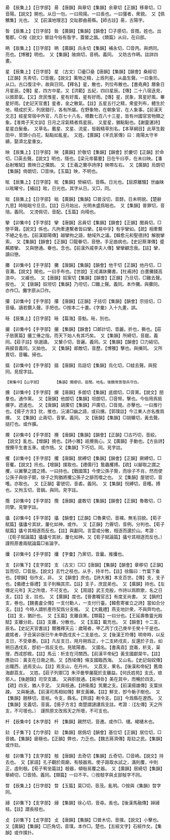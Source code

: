 <!-- { "loadSidebar": true } -->
昜	【辰集上】【日字部】	昜	【唐韻】與章切【集韻】余章切【正韻】移章切，□音陽。【說文】開也。从日一勿。一曰飛揚。一曰長也。一曰彊者，衆貌。　又【佩觽集】光也。　又【前漢地理志】交趾郡曲昜縣。【師古註】昜，古陽字。

昝	【辰集上】【日字部】	昝	【廣韻】【集韻】【韻會】□子感切，音撍。姓也。出蜀郡。○按《說文》朁註今俗有昝字，蓋朁之譌。《類篇》从曰，在曰部。

昞	【辰集上】【日字部】	昞	【廣韻】兵永切【集韻】補永切，□音丙。與炳同。亮也。【博雅】明也。　又【集韻】陂病切，音柄。義同。　又昉古作昞。註詳四畫。

星	【辰集上】【日字部】	星	〔古文〕□曐□皨【唐韻】【集韻】【韻會】桑經切【正韻】先靑切，□音腥。【說文】萬物之精，上爲列星。从晶生聲。一曰象形。从口。古口復注中，故與日同。【釋名】星，散也，列位布散也。【書堯典】曆象日月星辰。【傳】星，四方中星。又【洪範】五紀，四曰星辰。【傳】二十八宿迭見，以敘節氣。【又】庶民惟星，星有好風，星有好雨。【傳】星，民象，箕星好風，畢星好雨。【史記天官書】星者，金之散氣。【註】五星五行之精，衆星列布，體生於地，精成於天，列居錯行，各有所屬。在野象物，在朝象官，在人象事。【前漢天文志】經星常宿中外官，凡百七十八名，積數七百八十三星，皆有州國官宮物類之象。【淮南子天文訓】日月之淫氣精者爲星辰。　又星星，猶點點也。【謝靈運詩】星星白髮垂。　又草名。戴星、文星、流星，皆穀精草別名。【本草綱目】此草生穀田中，莖頭小白花，點點如亂星。　又姓。【廣韻】《羊氏家傳》曰：南陽太守羊續，娶濟北星重女。

映	【辰集上】【日字部】	映	【廣韻】於敬切【集韻】【韻會】於慶切【正韻】於命切，□英去聲。【說文】明也，隱也。【梁元帝纂要】日在午曰亭，在未曰映。【潘岳射雉賦】畏映日之儻朗。　又【王羲之蘭亭詩序】映帶左右。　又【廣韻】烏朗切【集韻】倚朗切，□音坱。【玉篇】映，不明也。

昡	【辰集上】【日字部】	昡	【集韻】熒絹切，音縣。日光也。【屈原離騷】世幽昧以昡曜兮。【補註】昡，日光也。其字从日。又□，同。

昢	【辰集上】【日字部】	昢	【廣韻】【集韻】□普沒切，音馞。日未明貌。【楚辭九思】時昢昢兮旦旦。【註】日月始出，光明未盛爲昢也。　又【集韻】普罪切，音琣。義同。　又滂佩切，音配。【玉篇】向晴也。

攣	【卯集中】【手字部】	攣	【唐韻】呂員切【集韻】【韻會】【正韻】閭員切，□戀平聲。【說文】係也。凡拘牽連繫者皆曰攣。【易中孚】有孚攣如。【疏】相牽繫不絕之名也。【前漢鄒陽傳】越攣拘之語，馳域外之議。【韓愈元和聖德詩】解脫攣索。　又【集韻】【韻會】【正韻】□龍眷切，音戀。手足曲病也。【史記蔡澤傳】蹙齃膝攣。　又與戀通。眷也。念也。【前漢外戚李夫人傳】攣攣顧念我。【註】攣，讀曰戀。

攤	【卯集中】【手字部】	攤	【唐韻】【集韻】【韻會】他干切【正韻】他丹切，□音灘。【說文】開也。一曰手布也。【世說】王戎滿牀攤書。【杜甫詩】白晝攤錢高浪中。　又緩也。　又【唐韻】奴案切【集韻】【韻會】【正韻】乃旦切，□難去聲。按也。　又【唐韻】奴坦切【集韻】乃坦切，□難上聲。義同。本作攤。與擹同。亦作□。攤字原从□作。

攥	【卯集中】【手字部】	攥	【唐韻】【正韻】子括切【集韻】【韻會】宗括切，□音繓。讀若鑽入聲。手把也。○按本二十畫。《字彙》入十九畫，誤。

晆	【辰集上】【日字部】	晆	【篇海】音魁。晆，別也。

攦	【卯集中】【手字部】	攦	【集韻】【韻會】□郞計切，音麗。折也，撕也。【莊子胠篋篇】攦工倕之指，而天下始人有其巧矣。　又【集韻】所綺切，音屣。義同。【莊子註】徐邈讀。　又輦尒切，音邐。義同。又【集韻】【韻會】□力結切。與捩音義同。又拗也。　又【集韻】郞敵切，音歷。【博雅】擊也。與擽同。　又所賣切，音曬。掃也。

攨	【卯集中】【手字部】	攨	【唐韻】烏話切【集韻】烏化切，□蛙去聲。與搲同。見搲字註。

	【寅集中】【山字部】		【集韻】儒順切，音閏。地名。後魏常景發兵守白。

攩	【卯集中】【手字部】	攩	【唐韻】多朗切【集韻】底朗切，□音黨。【說文】朋羣也。通作黨。　又【唐韻】他朗切【集韻】坦朗切，□音帑。擊也。今俗用爲抵攩字。遮遏也。　又【唐韻】胡廣切【集韻】戸廣切，□音晃。亦擊也。一曰推行也。【揚子方言】抌，推也，沅湧□幽之語，或曰攩。【郭璞註】今江東人亦名推爲攩。　又【集韻】止兩切，音掌。義同。　又【唐韻】【集韻】□胡曠切，黃去聲。搥打也。或作擴。

攪	【卯集中】【手字部】	攪	【唐韻】【集韻】【韻會】【正韻】□古巧切，音絞。【說文】亂也。【增韻】撓也。【詩小雅】祇攪我心。又【廣韻】手動也。【方岳詩】搜攪平生書五車。或作捁。又【集韻】下巧切。同。見字註。

攫	【卯集中】【手字部】	攫	【唐韻】居縛切【集韻】【韻會】【正韻】厥縛切，□音矍。【說文】扟也。【增韻】撲取也。【禮儒行】鷙蟲攫搏。【疏】以腳取之謂之攫，以翼擊之謂之搏。一曰持也。【戰國策】今使公孫子賢，而徐子不肖，然而使公孫子與徐子鬬，徐子之狗猶將攫公孫子之腓而噬之也。　又【集韻】屋虢切，音嚄。亦取也。　又【正韻】霍虢切，音砉。義同。　又【集韻】怳縛切，音矆。搏也。又拘玉切，音鋦。與同。見字註。

攬	【卯集中】【手字部】	攬	【唐韻】盧敢切【集韻】【韻會】【正韻】魯敢切，□同擥。見擥字註。

攭	【卯集中】【手字部】	攭	【韻會】【正韻】□魯果切，音裸。無毛羽貌。【荀子賦篇】攭攭兮其狀，屢化如神。或作。　又【正韻】力霽切，音例。分判也。【荀子賦篇】攭兮其相逐而反也。【註】與劙同。言雲或分散，相逐而還於山。考證：〔【荀子賦論篇】攭攭兮其狀，屢化如神。又【荀子賦論篇】攭兮其相逐而反也。〕　謹照原書兩賦論篇□省論字。 

攮	【卯集中】【手字部】	攮	【字彙】乃黨切，音曩。推攮也。

支	【卯集下】【支字部】	支	〔古文〕□□【唐韻】【集韻】【韻會】章移切【正韻】旨而切，□音巵。【說文】去竹之枝也。从手，持半竹。【註】徐鍇曰：竹葉下垂也。【增韻】俗作攴，非。　又【韻會】庶也。【詩大雅】本支百世。【傳】支，支子也。【儀禮士昏禮】支子則稱其宗。【註】支子，庶昆弟也。　又【廣韻】持也。【左傳定元年】天之所壞，不可支也。　又【周語】武王克殷，作詩以爲飮歌，名之日支。【註】支，拄也。　又【廣韻】度也。【晉書職官志】有度支尚書。　又【韻府】支，券也。【魏書盧仝傳】一支付勳人，一支付行臺。【韓愈寄崔立之詩】當如合分支。【註】今時人謂析產符契爲分支帳。　又【大戴禮】燕支地計衆，不與齊均也。【註】支，猶計也。　又【玉篇】支離自異。【類篇】一曰分也。【王延壽魯靈光殿賦】支離分赴。【註】支離，分散也。　又【玉篇】載充也。　又【韻會】十二支，辰名。【史記天官書註】爾雅釋天云：歲陽者，甲乙丙丁戊己庚辛壬癸十干是也。歲隂者，子丑寅卯辰巳午未申酉戌亥十二支是也。又【後漢王符傳】明帝時，以反支日，不受章奏。【註】凡反支日，用月朔爲正，十二支終戌亥，反還於子丑。如朔日遇戌亥，卽初一爲反支也。見隂陽書。　又國名。【書禹貢】崑崙，析支，渠搜，西戎卽敘。【註】馬云：析支在河關西。【前漢平帝紀】黃支國獻犀牛。【註】應劭曰：黃支在日南之南。又【西域傳】條支國臨西海。　又山名。【史記匈奴傳】出隴西，過焉支山。【註】焉支山，在丹州。　又荔支，果名。【後漢和帝紀】舊南海獻荔支。　又姓。【莊子列禦□】朱泙曼學屠龍於支離益。【何氏姓苑】支氏，琅邪人。【後趙錄】司空支雄。　又與胑肢通。【易坤卦】美在其中，而暢於四支。【疏】四支，猶人手足。　又與枝通。【詩衞風】芄蘭之支。【前漢揚雄傳】支葉扶疎。　又與梔通。【前漢司馬相如傳】鮮支黃礫。【註】鮮支，卽今梔子樹也。　又【集韻】翹移切，音衹。令支，縣名。【齊語】刜令支。【註】今爲縣在遼西。　又【集韻】支義切，音寘。【揚子方言】南楚謂謰謱爲支註。考證：〔【左傳】天之所支，不可壞也。〕　謹照原文改爲天之所壞，不可支也。 

杄	【辰集中】【木字部】	杄	【集韻】親然切，音遷。或作□、櫏。桾櫏木也。

攰	【子集下】【力字部】	攰	【集韻】居僞切【韻會】基位切【正韻】居位切，□音媿。【集韻】疲極也。【正韻】弊也，力乏也。【魏志蔣濟傳】彫攰之民。【集韻】或作攰。

攲	【卯集下】【支字部】	攲	【唐韻】去奇切【集韻】丘奇切，□音崎。【說文】持去也。　又【家語】孔子觀於周廟，有攲器焉。使子路取水試之，滿則覆，中則正，虛則攲。【荀子宥坐篇註】攲器，傾敧易覆之器。　又【廣韻】居綺切【集韻】舉綺切，□音掎。義同。【類篇】一曰不平。◎按攲字與攴部敧字不同。

暓	【辰集上】【日字部】	暓	【玉篇】莫□切，音茂。亂明。○按與《集韻》暓字同。

攳	【卯集下】【支字部】	攳	【集韻】徐心切，音尋。長也。【後漢馬融傳】踔攳枝。【註】謂長枝也。

攴	【卯集下】【攴字部】	攴	【唐韻】【集韻】□普木切，音撲。【說文】小擊也。　又【廣韻】【集韻】□匹角切，音璞。本作□。楚也。【五經文字】石經作攵。【集韻】或作撲扑。

